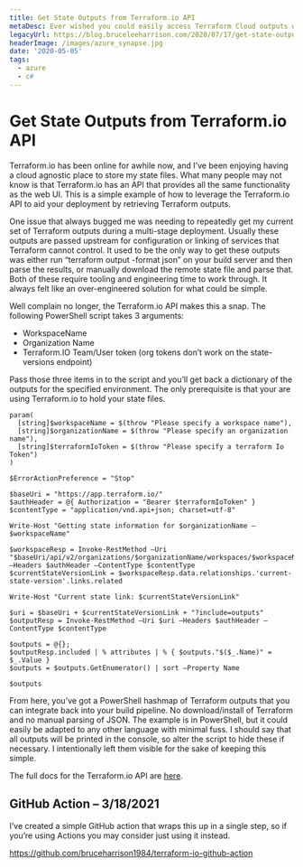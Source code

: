 ```yaml
---
title: Get State Outputs from Terraform.io API
metaDesc: Ever wished you could easily access Terraform Cloud outputs within a CI/CD context? This is a simple way to do so.
legacyUrl: https://blog.bruceleeharrison.com/2020/07/17/get-state-outputs-from-terraform-io-api/
headerImage: /images/azure_synapse.jpg
date: '2020-05-05'
tags:
  - azure
  - c#
---
```


# Get State Outputs from Terraform.io API

Terraform.io has been online for awhile now, and I’ve been enjoying having a cloud agnostic place to store my state files. What many people may not know is that Terraform.io has an API that provides all the same functionality as the web UI. This is a simple example of how to leverage the Terraform.io API to aid your deployment by retrieving Terraform outputs.

One issue that always bugged me was needing to repeatedly get my current set of Terraform outputs during a multi-stage deployment. Usually these outputs are passed upstream for configuration or linking of services that Terraform cannot control. It used to be the only way to get these outputs was either run “terraform output -format json” on your build server and then parse the results, or manually download the remote state file and parse that. Both of these require tooling and engineering time to work through. It always felt like an over-engineered solution for what could be simple.

Well complain no longer, the Terraform.io API makes this a snap. The following PowerShell script takes 3 arguments:

- WorkspaceName
- Organization Name
- Terraform.IO Team/User token (org tokens don’t work on the state-versions endpoint)

Pass those three items in to the script and you’ll get back a dictionary of the outputs for the specified environment. The only prerequisite is that your are using Terraform.io to hold your state files.

```
param(
  [string]$workspaceName = $(throw "Please specify a workspace name"),
  [string]$organizationName = $(throw "Please specify an organization name"),
  [string]$terraformIoToken = $(throw "Please specify a terraform Io Token")
)

$ErrorActionPreference = "Stop"

$baseUri = "https://app.terraform.io/"
$authHeader = @{ Authorization = "Bearer $terraformIoToken" }
$contentType = "application/vnd.api+json; charset=utf-8"

Write-Host "Getting state information for $organizationName – $workspaceName"

$workspaceResp = Invoke-RestMethod –Uri "$baseUri/api/v2/organizations/$organizationName/workspaces/$workspaceName" –Headers $authHeader –ContentType $contentType
$currentStateVersionLink = $workspaceResp.data.relationships.'current-state-version'.links.related

Write-Host "Current state link: $currentStateVersionLink"

$uri = $baseUri + $currentStateVersionLink + "?include=outputs"
$outputResp = Invoke-RestMethod –Uri $uri –Headers $authHeader –ContentType $contentType

$outputs = @{};
$outputResp.included | % attributes | % { $outputs."$($_.Name)" = $_.Value }
$outputs = $outputs.GetEnumerator() | sort –Property Name

$outputs
```

From here, you’ve got a PowerShell hashmap of Terraform outputs that you can integrate back into your build pipeline. No download/install of Terraform and no manual parsing of JSON. The example is in PowerShell, but it could easily be adapted to any other language with minimal fuss. I should say that all outputs will be printed in the console, so alter the script to hide these if necessary. I intentionally left them visible for the sake of keeping this simple.

The full docs for the Terraform.io API are [here](https://www.terraform.io/docs/cloud/api/index.html).

## GitHub Action – 3/18/2021

I’ve created a simple GitHub action that wraps this up in a single step, so if you’re using Actions you may consider just using it instead.

https://github.com/bruceharrison1984/terraform-io-github-action
